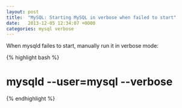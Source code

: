 ```yaml
---
layout: post
title:  "MySQL: Starting MySQL in verbose when failed to start"
date:   2013-12-05 12:34:07 +0000
categories: mysql verbose
---
```

When mysqld failes to start, manually run it in verbose mode:

{% highlight bash %}
# mysqld --user=mysql --verbose
{% endhighlight %}

